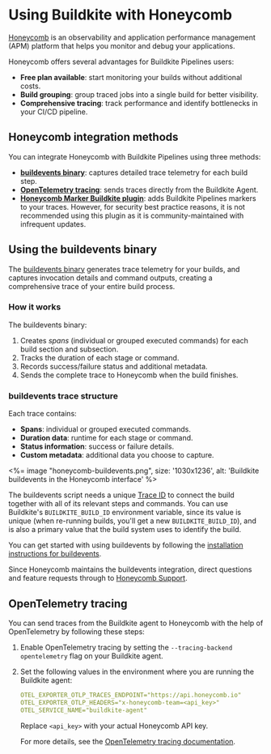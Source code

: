 # Using Buildkite with Honeycomb

[Honeycomb](https://www.honeycomb.io/) is an observability and application performance management (APM) platform that helps you monitor and debug your applications.

Honeycomb offers several advantages for Buildkite Pipelines users:

- **Free plan available**: start monitoring your builds without additional costs.
- **Build grouping**: group traced jobs into a single build for better visibility.
- **Comprehensive tracing**: track performance and identify bottlenecks in your CI/CD pipeline.

## Honeycomb integration methods

You can integrate Honeycomb with Buildkite Pipelines using three methods:

- [**buildevents binary**](https://github.com/honeycombio/buildevents): captures detailed trace telemetry for each build step.
- [**OpenTelemetry tracing**](/docs/pipelines/integrations/observability/opentelemetry#opentelemetry-tracing-notification-service-honeycomb): sends traces directly from the Buildkite Agent.
- [**Honeycomb Marker Buildkite plugin**](https://www.honeycomb.io/integration/buildkite-markers): adds Buildkite Pipelines markers to your traces. However, for security best practice reasons, it is not recommended using this plugin as it is community-maintained with infrequent updates.

## Using the buildevents binary

The [buildevents binary](https://github.com/honeycombio/buildevents) generates trace telemetry for your builds, and captures invocation details and command outputs, creating a comprehensive trace of your entire build process.

### How it works

The buildevents binary:

1. Creates _spans_ (individual or grouped executed commands) for each build section and subsection.
1. Tracks the duration of each stage or command.
1. Records success/failure status and additional metadata.
1. Sends the complete trace to Honeycomb when the build finishes.

### buildevents trace structure

Each trace contains:

- **Spans**: individual or grouped executed commands.
- **Duration data**: runtime for each stage or command.
- **Status information**: success or failure details.
- **Custom metadata**: additional data you choose to capture.

<%= image "honeycomb-buildevents.png", size: '1030x1236', alt: 'Buildkite buildevents in the Honeycomb interface' %>

The buildevents script needs a unique [Trace ID](https://github.com/honeycombio/buildevents?tab=readme-ov-file#trace-identifier) to connect the build together with all of its relevant steps and commands. You can use Buildkite's `BUILDKITE_BUILD_ID` environment variable, since its value is unique (when re-running builds, you'll get a new `BUILDKITE_BUILD_ID`), and is also a primary value that the build system uses to identify the build.

You can get started with using buildevents by following the [installation instructions for buildevents](https://github.com/honeycombio/buildevents?tab=readme-ov-file#installation).

Since Honeycomb maintains the buildevents integration, direct questions and feature requests through to [Honeycomb Support](https://www.honeycomb.io/support).

## OpenTelemetry tracing

You can send traces from the Buildkite agent to Honeycomb with the help of OpenTelemetry by following these steps:

1. Enable OpenTelemetry tracing by setting the `--tracing-backend opentelemetry` flag on your Buildkite agent.

1. Set the following values in the environment where you are running the Buildkite agent:

    ```yaml
    OTEL_EXPORTER_OTLP_TRACES_ENDPOINT="https://api.honeycomb.io"
    OTEL_EXPORTER_OTLP_HEADERS="x-honeycomb-team=<api_key>"
    OTEL_SERVICE_NAME="buildkite-agent"
    ```

    Replace `<api_key>` with your actual Honeycomb API key.

    For more details, see the [OpenTelemetry tracing documentation](/docs/agent/v3/tracing#using-opentelemetry-tracing).
